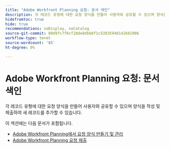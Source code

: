 ```yaml
---
title: "Adobe Workfront Planning 요청: 문서 색인"
description: 각 레코드 유형에 대한 요청 양식을 만들어 사용자와 공유할 수 있으며 양식을 작성 및 제출하여 새 레코드를 추가할 수 있습니다.
hidefromtoc: true
hide: true
recommendations: noDisplay, noCatalog
source-git-commit: 80d9fc7f8cf28de8dbb8f1c53835940142681906
workflow-type: tm+mt
source-wordcount: '85'
ht-degree: 0%

---
```


# Adobe Workfront Planning 요청: 문서 색인

각 레코드 유형에 대한 요청 양식을 만들어 사용자와 공유할 수 있으며 양식을 작성 및 제출하여 새 레코드를 추가할 수 있습니다.

<!--update the metadata with real information when making this available in TOC and in the left nav-->

이 섹션에는 다음 문서가 포함됩니다.

* [Adobe Workfront Planning에서 요청 양식 만들기 및 관리](/help/quicksilver/planning/requests/create-request-form.md)
* [Adobe Workfront Planning 요청 제출](/help/quicksilver/planning/requests/submit-requests.md)